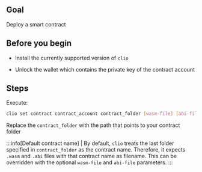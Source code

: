 ## Goal

Deploy a smart contract

## Before you begin

* Install the currently supported version of `clio`

* Unlock the wallet which contains the private key of the contract account

## Steps

Execute:

```sh
clio set contract contract_account contract_folder [wasm-file] [abi-file]
```

Replace the `contract_folder` with the path that points to your contract folder

:::info[Default contract name]
| By default, `clio` treats the last folder specified in `contract_folder` as the contract name. Therefore, it expects `.wasm` and `.abi` files with that contract name as filename. This can be overridden with the optional `wasm-file` and `abi-file` parameters.
:::
